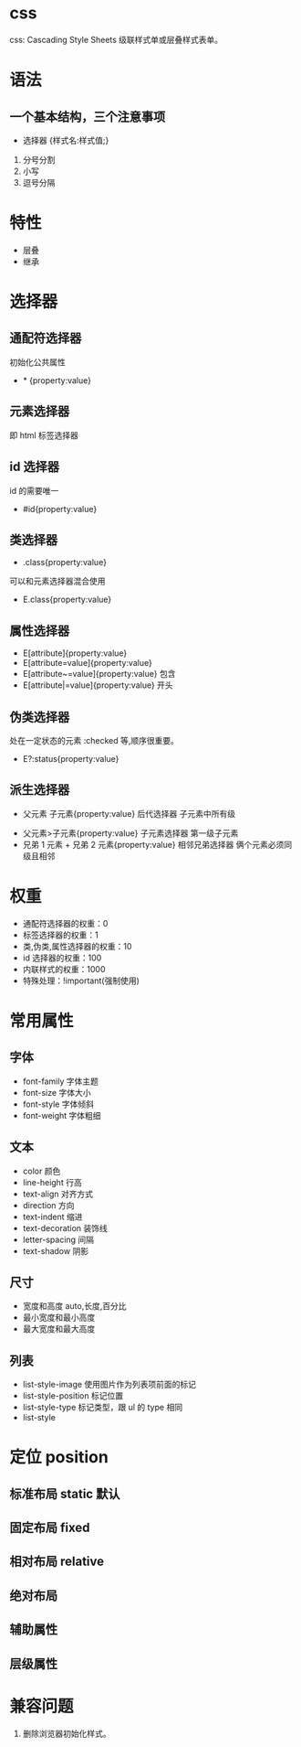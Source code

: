 # css

css: Cascading Style Sheets 级联样式单或层叠样式表单。

# 语法

## 一个基本结构，三个注意事项

- 选择器 {样式名:样式值;}

1. 分号分割
2. 小写
3. 逗号分隔

# 特性

- 层叠
- 继承

# 选择器

## 通配符选择器

初始化公共属性

- \* {property:value}

## 元素选择器

即 html 标签选择器

## id 选择器

id 的需要唯一

- #id{property:value}

## 类选择器

- .class{property:value}

可以和元素选择器混合使用

- E.class{property:value}

## 属性选择器

- E[attribute]{property:value}
- E[attribute=value]{property:value}
- E[attribute~=value]{property:value} 包含
- E[attribute|=value]{property:value} 开头

## 伪类选择器

处在一定状态的元素 :checked 等,顺序很重要。

- E?:status{property:value}

## 派生选择器

- 父元素 子元素{property:value} 后代选择器 子元素中所有级

* 父元素>子元素{property:value} 子元素选择器 第一级子元素
* 兄弟 1 元素 + 兄弟 2 元素{property:value} 相邻兄弟选择器 俩个元素必须同级且相邻

# 权重

- 通配符选择器的权重：0
- 标签选择器的权重：1
- 类,伪类,属性选择器的权重：10
- id 选择器的权重：100
- 内联样式的权重：1000
- 特殊处理：!important(强制使用)

# 常用属性

## 字体

- font-family 字体主题
- font-size 字体大小
- font-style 字体倾斜
- font-weight 字体粗细

## 文本

- color 颜色
- line-height 行高
- text-align 对齐方式
- direction 方向
- text-indent 缩进
- text-decoration 装饰线
- letter-spacing 间隔
- text-shadow 阴影

## 尺寸

- 宽度和高度 auto,长度,百分比
- 最小宽度和最小高度
- 最大宽度和最大高度

## 列表

- list-style-image 使用图片作为列表项前面的标记
- list-style-position 标记位置
- list-style-type 标记类型，跟 ul 的 type 相同
- list-style

# 定位 position
 ## 标准布局 static 默认
 ## 固定布局 fixed 
 ## 相对布局 relative
 ## 绝对布局
 ## 辅助属性
 ## 层级属性

# 兼容问题

1. 删除浏览器初始化样式。
